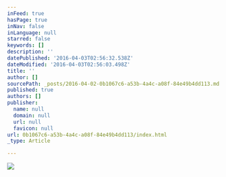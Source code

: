 ```yaml
---
inFeed: true
hasPage: true
inNav: false
inLanguage: null
starred: false
keywords: []
description: ''
datePublished: '2016-04-03T02:56:32.538Z'
dateModified: '2016-04-03T02:56:03.498Z'
title: ''
author: []
sourcePath: _posts/2016-04-02-0b1067c6-a53b-4a4c-a08f-84e49b4dd113.md
published: true
authors: []
publisher:
  name: null
  domain: null
  url: null
  favicon: null
url: 0b1067c6-a53b-4a4c-a08f-84e49b4dd113/index.html
_type: Article

---
```

![](https://the-grid-user-content.s3-us-west-2.amazonaws.com/e86d05f1-c35d-4e14-92c2-d22cadc4c3cb.png)